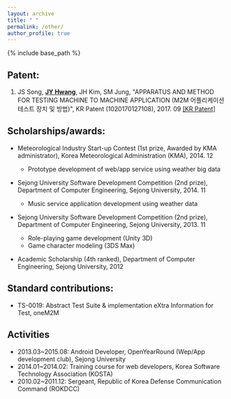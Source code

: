 ```yaml
---
layout: archive
title: " "
permalink: /other/
author_profile: true
---
```


{% include base_path %}

## Patent:
  1. JS Song, <ins>**JY Hwang**</ins>, JH Kim, SM Jung, "APPARATUS AND METHOD FOR TESTING MACHINE TO MACHINE APPLICATION (M2M 어플리케이션 테스트 장치 및 방법)", KR Patent (1020170127108), 2017. 09 [[KR Patent]](https://doi.org/10.8080/1020170127108)

## Scholarships/awards:
* Meteorological Industry Start-up Contest (1st prize, Awarded by KMA administrator), Korea Meteorological Administration (KMA), 2014. 12
  * Prototype development of web/app service using weather big data
  

* Sejong University Software Development Competition (2nd prize), Department of Computer Engineering, Sejong University, 2014. 11
  * Music service application development using weather data


* Sejong University Software Development Competition (2nd prize), Department of Computer Engineering, Sejong University, 2013. 11
  * Role-playing game development (Unity 3D)
  * Game character modeling (3DS Max)
  
* Academic Scholarship (4th ranked), Department of Computer Engineering, Sejong University, 2012

## Standard contributions:
* TS-0019: Abstract Test Suite & implementation eXtra Information for Test, oneM2M  

## Activities
* 2013.03\~2015.08: Android Developer, OpenYearRound (Wep/App development club), Sejong University
* 2014.01\~2014.02: Training course for web developers, Korea Software Technology Association (KOSTA)
* 2010.02\~2011.12: Sergeant, Republic of Korea Defense Communication Command (ROKDCC)
